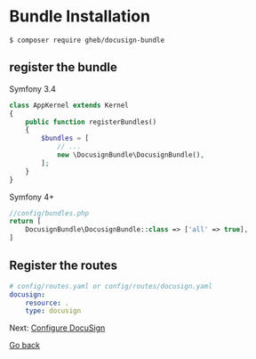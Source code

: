 # Bundle Installation

```shell
$ composer require gheb/docusign-bundle
```

## register the bundle

Symfony 3.4

```php
class AppKernel extends Kernel
{
    public function registerBundles()
    {
        $bundles = [
            // ...
            new \DocusignBundle\DocusignBundle(),
        ];
    }
}
```

Symfony 4+

```php
//config/bundles.php
return [
    DocusignBundle\DocusignBundle::class => ['all' => true],
]
```

## Register the routes

```yaml
# config/routes.yaml or config/routes/docusign.yaml
docusign:
    resource: .
    type: docusign
```

Next: [Configure DocuSign](configure-docusign.md)


[Go back](/README.md)
